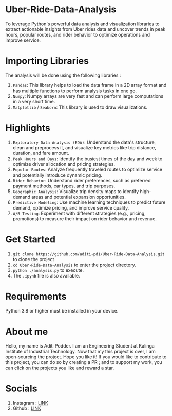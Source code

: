 # Uber-Ride-Data-Analysis
To leverage Python's powerful data analysis and visualization libraries to extract actionable insights from Uber rides data and uncover trends in peak hours, popular routes, and rider behavior to optimize operations and improve service.

# Importing Libraries
The analysis will be done using the following libraries : 
1. `Pandas`:  This library helps to load the data frame in a 2D array format and has multiple functions to perform analysis tasks in one go.
2. `Numpy`: Numpy arrays are very fast and can perform large computations in a very short time.
3. `Matplotlib` / `Seaborn`: This library is used to draw visualizations.

# Highlights
1. `Exploratory Data Analysis (EDA)`: Understand the data's structure, clean and preprocess it, and visualize key metrics like trip distance, duration, and fare amount.
2. `Peak Hours and Days`: Identify the busiest times of the day and week to optimize driver allocation and pricing strategies.
3. `Popular Routes`: Analyze frequently traveled routes to optimize service and potentially introduce dynamic pricing.
4. `Rider Behavior`: Understand rider preferences, such as preferred payment methods, car types, and trip purposes.
5. `Geographic Analysis`: Visualize trip density maps to identify high-demand areas and potential expansion opportunities.
6. `Predictive Modeling`: Use machine learning techniques to predict future demand, optimize pricing, and improve service quality.
7. `A/B Testing`: Experiment with different strategies (e.g., pricing, promotions) to measure their impact on rider behavior and revenue.

# Get Started
1. `git clone https://github.com/aditi-pd1/Uber-Ride-Data-Analysis.git` to clone the project
2. `cd Uber-Ride-Data-Analysis` to enter the project directory.
3. `python ./analysis.py` to execute.
4. The `.ipynb` file is also available.

# Requirements
Python 3.8 or higher must be installed in your device. 

# About me
Hello, my name is Aditi Podder. I am an Engineering Student at Kalinga Institute of Industrial Technology. Now that my this project is over, I am open-sourcing the project. Hope you like it!
If you would like to contribute to this project, you can do so by creating a PR ; and to support my work, you can click on the projects you like and reward a star.

# Socials
1. Instagram :  [LINK](https://instagram.com/aditipd1/)
2. Github :  [LINK](https://github.com/aditi-pd1/)


